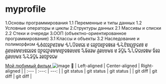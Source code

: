 # myprofile

1.Основы программирования
  1.1 Переменные и типы данных
  1.2 Условные операторы и циклы
2.Структуры данных
  2.1 Массивы и списки
  2.2 Стеки и очереди
3.ООП (объектно-ориентированное программирование)
  3.1 Классы и объекты
  3.2 Наследование и полиморфизм
4̳.А̳л̳г̳о̳р̳и̳т̳м̳ы̳
  4̳.1̳ П̳о̳и̳с̳к̳ и̳ с̳о̳р̳т̳и̳р̳о̳в̳к̳а̳
  4̳.2̳ Р̳е̳к̳у̳р̳с̳и̳я̳ и̳ д̳и̳н̳а̳м̳и̳ч̳е̳с̳к̳о̳е̳ п̳р̳о̳г̳р̳а̳м̳м̳и̳р̳о̳в̳а̳н̳и̳е̳
5̳.Б̳а̳з̳ы̳ д̳а̳н̳н̳ы̳х̳ и̳ S̳Q̳L̳
  5̳.1̳ О̳с̳н̳о̳в̳ы̳ б̳а̳з̳ д̳а̳н̳н̳ы̳х̳
  5̳.2̳ S̳Q̳L̳ з̳а̳п̳р̳о̳с̳ы̳



  
<a href="https://www.kinopoisk.ru/film/276598/?utm_referrer=www.google.com"> Мой любимый фильм </a>
![image](https://github.com/Vladosik001/myprofile/assets/152333397/34256bca-a9d9-44e7-b84a-38a5a3e37ff3)
🤟
| Left-aligned | Center-aligned | Right-aligned |
| :---         |     :---:      |          ---: |
| git status   | git status     | git status    |
| git diff     | git diff       | git diff      |

